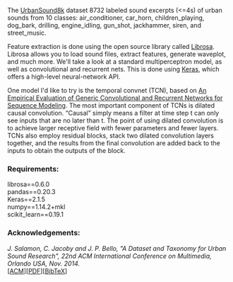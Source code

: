 The [UrbanSound8k](https://serv.cusp.nyu.edu/projects/urbansounddataset/urbansound8k.html) dataset 8732 labeled sound excerpts (<=4s) of urban sounds from 10 classes: air_conditioner, car_horn, 
children_playing, dog_bark, drilling, engine_idling, gun_shot, jackhammer, siren, and street_music.

Feature extraction is done using the open source library called [Librosa](http://librosa.github.io/). Librosa allows you to load sound files, extract features, generate waveplot, and much more. We'll take a look at a standard multiperceptron model, as well as convolutional and recurrent nets. This is done using [Keras](https://keras.io/), which offers a high-level neural-network API.

One model I'd like to try is the temporal convnet (TCN), based on [An Empirical Evaluation of Generic Convolutional and Recurrent Networks for Sequence Modeling](https://arxiv.org/pdf/1803.01271.pdf). The most important component of TCNs is dilated causal convolution. “Causal” simply means a filter at time step t can only see inputs that are no later than t. The point of using dilated convolution is to achieve larger receptive field with fewer parameters and fewer layers. TCNs also employ residual blocks, stack two dilated convolution layers together, and the results from the final convolution are added back to the inputs to obtain the outputs of the block.

### Requirements:
librosa==0.6.0 <br>
pandas==0.20.3 <br>
Keras==2.1.5 <br>
numpy==1.14.2+mkl <br>
scikit_learn==0.19.1 <br>

### Acknowledgements:
*J. Salamon, C. Jacoby and J. P. Bello, "A Dataset and Taxonomy for Urban Sound Research", 22nd ACM International Conference on Multimedia, Orlando USA, Nov. 2014.* <br>
[[ACM](https://dl.acm.org/citation.cfm?id=2655045)][[PDF](http://www.justinsalamon.com/uploads/4/3/9/4/4394963/salamon_urbansound_acmmm14.pdf)][[BibTeX](http://www.justinsalamon.com/uploads/4/3/9/4/4394963/salamon_urbansound_acmmm14.bib)]

